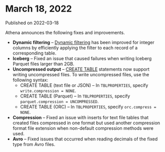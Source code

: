# March 18, 2022<a name="release-note-2022-03-18"></a>

Published on 2022\-03\-18

Athena announces the following fixes and improvements\.
+ **Dynamic filtering** – [Dynamic filtering](release-note-2021-07-30.md) has been improved for integer columns by efficiently applying the filter to each record of a corresponding table\. 
+ **Iceberg** – Fixed an issue that caused failures when writing Iceberg Parquet files larger than 2GB\. 
+ **Uncompressed output** – [CREATE TABLE](create-table.md) statements now support writing uncompressed files\. To write uncompressed files, use the following syntax: 
  + CREATE TABLE \(text file or JSON\) – In `TBLPROPERTIES`, specify `write.compression = NONE`\.
  + CREATE TABLE \(Parquet\) – In `TBLPROPERTIES`, specify `parquet.compression = UNCOMPRESSED`\.
  + CREATE TABLE \(ORC\) – In `TBLPROPERTIES`, specify `orc.compress = NONE`\.
+ **Compression** – Fixed an issue with inserts for text file tables that created files compressed in one format but used another compression format file extension when non\-default compression methods were used\. 
+ **Avro** – Fixed issues that occurred when reading decimals of the fixed type from Avro files\. 
